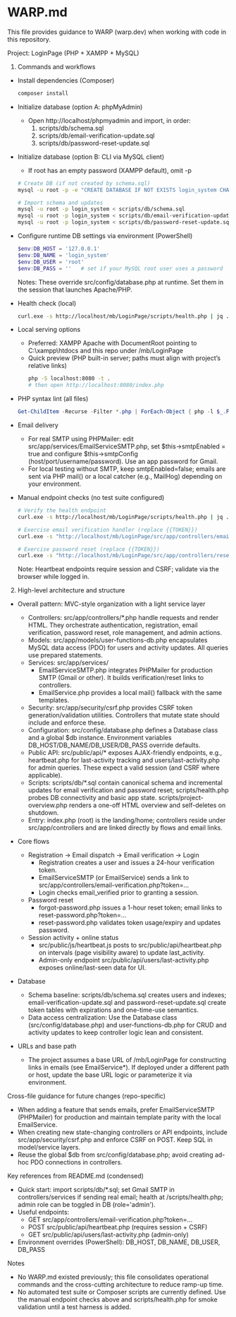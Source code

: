 # WARP.md

This file provides guidance to WARP (warp.dev) when working with code in this repository.

Project: LoginPage (PHP + XAMPP + MySQL)

1) Commands and workflows

- Install dependencies (Composer)
  ```bash path=null start=null
  composer install
  ```

- Initialize database (option A: phpMyAdmin)
  - Open http://localhost/phpmyadmin and import, in order:
    1) scripts/db/schema.sql
    2) scripts/db/email-verification-update.sql
    3) scripts/db/password-reset-update.sql

- Initialize database (option B: CLI via MySQL client)
  - If root has an empty password (XAMPP default), omit -p
  ```bash path=null start=null
  # Create DB (if not created by schema.sql)
  mysql -u root -p -e "CREATE DATABASE IF NOT EXISTS login_system CHARACTER SET utf8mb4 COLLATE utf8mb4_unicode_ci;"

  # Import schema and updates
  mysql -u root -p login_system < scripts/db/schema.sql
  mysql -u root -p login_system < scripts/db/email-verification-update.sql
  mysql -u root -p login_system < scripts/db/password-reset-update.sql
  ```

- Configure runtime DB settings via environment (PowerShell)
  ```powershell path=null start=null
  $env:DB_HOST = '127.0.0.1'
  $env:DB_NAME = 'login_system'
  $env:DB_USER = 'root'
  $env:DB_PASS = ''   # set if your MySQL root user uses a password
  ```
  Notes: These override src/config/database.php at runtime. Set them in the session that launches Apache/PHP.

- Health check (local)
  ```bash path=null start=null
  curl.exe -s http://localhost/mb/LoginPage/scripts/health.php | jq .
  ```

- Local serving options
  - Preferred: XAMPP Apache with DocumentRoot pointing to C:\xampp\htdocs and this repo under /mb/LoginPage
  - Quick preview (PHP built-in server; paths must align with project’s relative links)
    ```bash path=null start=null
    php -S localhost:8080 -t .
    # then open http://localhost:8080/index.php
    ```

- PHP syntax lint (all files)
  ```powershell path=null start=null
  Get-ChildItem -Recurse -Filter *.php | ForEach-Object { php -l $_.FullName }
  ```

- Email delivery
  - For real SMTP using PHPMailer: edit src/app/services/EmailServiceSMTP.php, set $this->smtpEnabled = true and configure $this->smtpConfig (host/port/username/password). Use an app password for Gmail.
  - For local testing without SMTP, keep smtpEnabled=false; emails are sent via PHP mail() or a local catcher (e.g., MailHog) depending on your environment.

- Manual endpoint checks (no test suite configured)
  ```bash path=null start=null
  # Verify the health endpoint
  curl.exe -s http://localhost/mb/LoginPage/scripts/health.php | jq .

  # Exercise email verification handler (replace {{TOKEN}})
  curl.exe -s "http://localhost/mb/LoginPage/src/app/controllers/email-verification.php?token={{TOKEN}}"

  # Exercise password reset (replace {{TOKEN}})
  curl.exe -s "http://localhost/mb/LoginPage/src/app/controllers/reset-password.php?token={{TOKEN}}"
  ```
  Note: Heartbeat endpoints require session and CSRF; validate via the browser while logged in.

2) High-level architecture and structure

- Overall pattern: MVC-style organization with a light service layer
  - Controllers: src/app/controllers/*.php handle requests and render HTML. They orchestrate authentication, registration, email verification, password reset, role management, and admin actions.
  - Models: src/app/models/user-functions-db.php encapsulates MySQL data access (PDO) for users and activity updates. All queries use prepared statements.
  - Services: src/app/services/
    - EmailServiceSMTP.php integrates PHPMailer for production SMTP (Gmail or other). It builds verification/reset links to controllers.
    - EmailService.php provides a local mail() fallback with the same templates.
  - Security: src/app/security/csrf.php provides CSRF token generation/validation utilities. Controllers that mutate state should include and enforce these.
  - Configuration: src/config/database.php defines a Database class and a global $db instance. Environment variables DB_HOST/DB_NAME/DB_USER/DB_PASS override defaults.
  - Public API: src/public/api/* exposes AJAX-friendly endpoints, e.g., heartbeat.php for last-activity tracking and users/last-activity.php for admin queries. These expect a valid session (and CSRF where applicable).
  - Scripts: scripts/db/*.sql contain canonical schema and incremental updates for email verification and password reset; scripts/health.php probes DB connectivity and basic app state. scripts/project-overview.php renders a one-off HTML overview and self-deletes on shutdown.
  - Entry: index.php (root) is the landing/home; controllers reside under src/app/controllers and are linked directly by flows and email links.

- Core flows
  - Registration → Email dispatch → Email verification → Login
    - Registration creates a user and issues a 24-hour verification token.
    - EmailServiceSMTP (or EmailService) sends a link to src/app/controllers/email-verification.php?token=...
    - Login checks email_verified prior to granting a session.
  - Password reset
    - forgot-password.php issues a 1-hour reset token; email links to reset-password.php?token=...
    - reset-password.php validates token usage/expiry and updates password.
  - Session activity + online status
    - src/public/js/heartbeat.js posts to src/public/api/heartbeat.php on intervals (page visibility aware) to update last_activity.
    - Admin-only endpoint src/public/api/users/last-activity.php exposes online/last-seen data for UI.

- Database
  - Schema baseline: scripts/db/schema.sql creates users and indexes; email-verification-update.sql and password-reset-update.sql create token tables with expirations and one-time-use semantics.
  - Data access centralization: Use the Database class (src/config/database.php) and user-functions-db.php for CRUD and activity updates to keep controller logic lean and consistent.

- URLs and base path
  - The project assumes a base URL of /mb/LoginPage for constructing links in emails (see EmailService*). If deployed under a different path or host, update the base URL logic or parameterize it via environment.

Cross-file guidance for future changes (repo-specific)

- When adding a feature that sends emails, prefer EmailServiceSMTP (PHPMailer) for production and maintain template parity with the local EmailService.
- When creating new state-changing controllers or API endpoints, include src/app/security/csrf.php and enforce CSRF on POST. Keep SQL in model/service layers.
- Reuse the global $db from src/config/database.php; avoid creating ad-hoc PDO connections in controllers.

Key references from README.md (condensed)

- Quick start: import scripts/db/*.sql; set Gmail SMTP in controllers/services if sending real email; health at /scripts/health.php; admin role can be toggled in DB (role='admin').
- Useful endpoints:
  - GET src/app/controllers/email-verification.php?token=...
  - POST src/public/api/heartbeat.php (requires session + CSRF)
  - GET src/public/api/users/last-activity.php (admin-only)
- Environment overrides (PowerShell): DB_HOST, DB_NAME, DB_USER, DB_PASS

Notes

- No WARP.md existed previously; this file consolidates operational commands and the cross-cutting architecture to reduce ramp-up time.
- No automated test suite or Composer scripts are currently defined. Use the manual endpoint checks above and scripts/health.php for smoke validation until a test harness is added.
